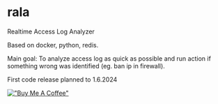 # rala
Realtime Access Log Analyzer

Based on docker, python, redis.

Main goal:
To analyze access log as quick as possible and run action if something wrong was identified (eg. ban ip in firewall).

First code release planned to 1.6.2024


[!["Buy Me A Coffee"](https://www.buymeacoffee.com/assets/img/custom_images/orange_img.png)](https://www.buymeacoffee.com/miloszarsky)
